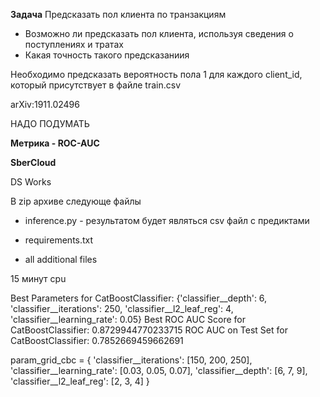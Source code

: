 **Задача**
Предсказать пол клиента по транзакциям

- Возможно ли предсказать пол клиента, используя сведения о поступлениях и тратах
- Какая точность такого предсказаниия

Необходимо предсказать вероятность пола 1 для каждого client_id, который присутствует в файле train.csv

arXiv:1911.02496

НАДО ПОДУМАТЬ

**Метрика - ROC-AUC**

**SberCloud**

DS Works

В zip архиве следующе файлы
- inference.py - результатом будет являться csv файл с предиктами  

- requirements.txt

- all additional files 

15 минут cpu


Best Parameters for CatBoostClassifier: {'classifier__depth': 6, 'classifier__iterations': 250, 'classifier__l2_leaf_reg': 4, 'classifier__learning_rate': 0.05}
Best ROC AUC Score for CatBoostClassifier: 0.8729944770233715
ROC AUC on Test Set for CatBoostClassifier: 0.7852669459662691

param_grid_cbc = {
    'classifier__iterations': [150, 200, 250],
    'classifier__learning_rate': [0.03, 0.05, 0.07],
    'classifier__depth': [6, 7, 9],
    'classifier__l2_leaf_reg': [2, 3, 4]
}
